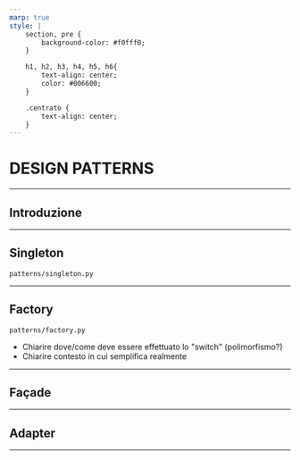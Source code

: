 ```yaml
---
marp: true
style: |
    section, pre {
        background-color: #f0fff0;
    }

    h1, h2, h3, h4, h5, h6{
        text-align: center;
        color: #006600;
    }

    .centrato {
        text-align: center;
    }
---
```


# DESIGN PATTERNS

---

## Introduzione

---

## Singleton

```shell
patterns/singleton.py
```

---

## Factory

```shell
patterns/factory.py
```

- Chiarire dove/come deve essere effettuato lo "switch" (polimorfismo?)
- Chiarire contesto in cui semplifica realmente

---

## Façade

---

## Adapter

---
